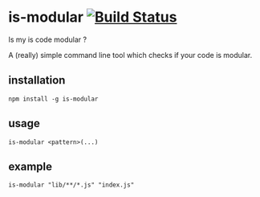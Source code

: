 # is-modular [![Build Status](https://travis-ci.org/MD4/is-modular.svg?branch=master)](https://travis-ci.org/MD4/is-modular)

Is my is code modular ?

A (really) simple command line tool which checks if your code is modular.

## installation

```npm install -g is-modular```

## usage

```is-modular <pattern>(...)```

## example

```is-modular "lib/**/*.js" "index.js"```
